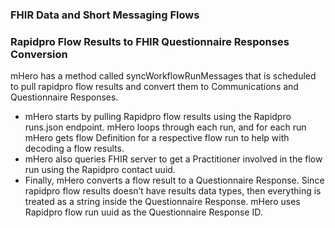 ### FHIR Data and Short Messaging Flows

### Rapidpro Flow Results to FHIR Questionnaire Responses Conversion

mHero has a method called syncWorkflowRunMessages that is scheduled to pull rapidpro flow results and convert them to Communications and Questionnaire Responses. 

* mHero starts by pulling Rapidpro flow results using the Rapidpro runs.json endpoint. mHero loops through each run, and for each run mHero gets flow Definition for a respective flow run to help with decoding a flow results. 
* mHero also queries FHIR server to get a Practitioner involved in the flow run using the Rapidpro contact uuid. 
* Finally, mHero converts a flow result to a Questionnaire Response. Since rapidpro flow results doesn’t have results data types, then everything is treated as a string inside the Questionnaire Response. mHero uses Rapidpro flow run uuid as the Questionnaire Response ID.


